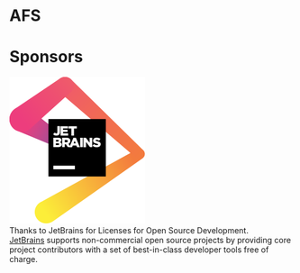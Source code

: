 # AFS

# Sponsors
[![JetBrains](./images/jetbrains.svg)](https://www.jetbrains.com/?from=AFS)  
Thanks to JetBrains for Licenses for Open Source Development.  
[JetBrains](https://www.jetbrains.com/?from=AFS) supports non-commercial open source projects by providing core project contributors with a set of best-in-class developer tools free of charge.  
